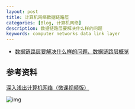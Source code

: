 ```yaml
---
layout: post
title: 计算机网络数据链路层
categories: [Blog, 计算机网络]
description: 数据链路层要解决什么样的问题
keywords: computer networks data link layer 
---
```


+ [数据链路层要解决什么样的问题、数据链路层概览](https://wendaocsmaster.github.io/2023/02/07/Computer-Networks-data-link-layer-overview/)

## 参考资料

[深入浅出计算机网络（微课视频版）](http://www.tup.tsinghua.edu.cn/booksCenter/book_09342101.html)

![img](https://wendaocsmaster.github.io/images/blog/093421-01.jpg)
